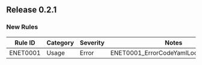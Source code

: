 ## Release 0.2.1

### New Rules

Rule ID | Category | Severity | Notes
--------|----------|----------|--------------------
ENET0001  | Usage    | Error    | ENET0001_ErrorCodeYamlLookupGenerator